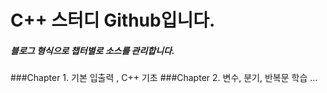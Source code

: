 C++ 스터디 Github입니다.
===

##### 블로그 형식으로 챕터별로 소스를 관리합니다.
###Chapter 1. 기본 입출력 , C++ 기초
###Chapter 2. 변수, 분기, 반복문 학습
...
